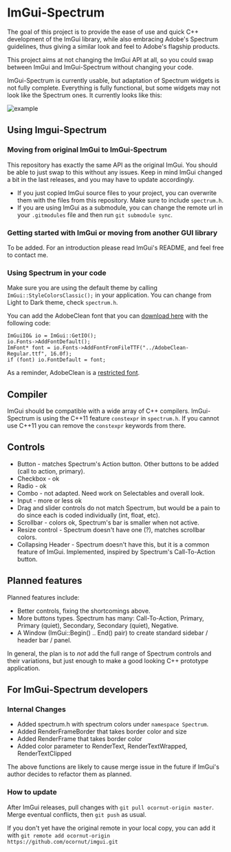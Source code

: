 # ImGui-Spectrum
The goal of this project is to provide the ease of use and quick C++ development of the ImGui library, while also embracing Adobe's Spectrum guidelines, thus giving a similar look and feel to Adobe's flagship products. 

This project aims at not changing the ImGui API at all, so you could swap between ImGui and ImGui-Spectrum without changing your code. 

ImGui-Spectrum is currently usable, but adaptation of Spectrum widgets is not fully complete. Everything is fully functional, but some widgets may not look like the Spectrum ones. It currently looks like this:

![example](https://git.corp.adobe.com/storage/user/21980/files/4a645748-bc24-11e8-85be-70a4dfe3d4ca)

## Using Imgui-Spectrum

### Moving from original ImGui to ImGui-Spectrum
This repository has exactly the same API as the original ImGui. You should be able to just swap to this without any issues. Keep in mind ImGui changed a bit in the last releases, and you may have to update accordingly.

* If you just copied ImGui source files to your project, you can overwrite them with the files from this repository. Make sure to include `spectrum.h`.
* If you are using ImGui as a submodule, you can change the remote url in your `.gitmodules` file and then run `git submodule sync`.

### Getting started with ImGui or moving from another GUI library
To be added. For an introduction please read ImGui's README, and feel free to contact me.

### Using Spectrum in your code
Make sure you are using the default theme by calling `ImGui::StyleColorsClassic();` in your application. You can change from Light to Dark theme, check `spectrum.h`.

You can add the AdobeClean font that you can [download here](http://spectrum.corp.adobe.com/fonts.html) with the following code:
```
ImGuiIO& io = ImGui::GetIO();
io.Fonts->AddFontDefault();
ImFont* font = io.Fonts->AddFontFromFileTTF("../AdobeClean-Regular.ttf", 16.0f);
if (font) io.FontDefault = font;
```
As a reminder, AdobeClean is a [restricted font](https://www.adobe.com/products/type/font-licensing/restricted-fonts.html).


## Compiler
ImGui should be compatible with a wide array of C++ compilers. ImGui-Spectrum is using the C++11 feature `constexpr` in `spectrum.h`. If you cannot use C++11 you can remove the `constexpr` keywords from there.


## Controls
* Button - matches Spectrum's Action button. Other buttons to be added (call to action, primary).
* Checkbox - ok
* Radio - ok
* Combo - not adapted. Need work on Selectables and overall look.
* Input - more or less ok
* Drag and slider controls do not match Spectrum, but would be a pain to do since each is coded individually (int, float, etc). 
* Scrollbar - colors ok, Spectrum's bar is smaller when not active.
* Resize control - Spectrum doesn't have one (?), matches scrollbar colors.
* Collapsing Header - Spectrum doesn't have this, but it is a common feature of ImGui. Implemented, inspired by Spectrum's Call-To-Action button. 


## Planned features
Planned features include:
* Better controls, fixing the shortcomings above.
* More buttons types. Spectrum has many: Call-To-Action, Primary, Primary (quiet), Secondary, Secondary (quiet), Negative. 
* A Window (ImGui::Begin() .. End() pair) to create standard sidebar / header bar / panel.

In general, the plan is to *not* add the full range of Spectrum controls and their variations, but just enough to make a good looking C++ prototype application. 


## For ImGui-Spectrum developers
### Internal Changes
* Added spectrum.h with spectrum colors under `namespace Spectrum`.
* Added RenderFrameBorder that takes border color and size
* Added RenderFrame that takes border color
* Added color parameter to RenderText, RenderTextWrapped, RenderTextClipped

The above functions are likely to cause merge issue in the future if ImGui's author decides to refactor them as planned.

### How to update 
After ImGui releases, pull changes with `git pull ocornut-origin master`. Merge eventual conflicts, then `git push` as usual.

If you don't yet have the original remote in your local copy, you can add it with `git remote add ocornut-origin https://github.com/ocornut/imgui.git`
